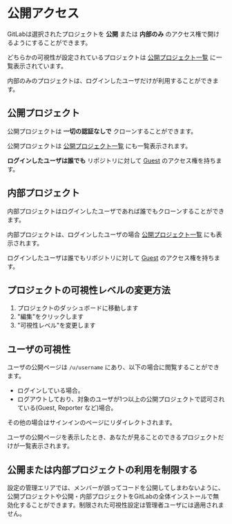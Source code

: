 # 公開アクセス

GitLabは選択されたプロジェクトを **公開** または **内部のみ** のアクセス権で開けるようにすることができます。

どちらかの可視性が設定されているプロジェクトは [公開プロジェクト一覧](/public) に一覧表示されています。

内部のみのプロジェクトは、ログインしたユーザだけが利用することができます。

## 公開プロジェクト

公開プロジェクトは **一切の認証なしで** クローンすることができます。

公開プロジェクトは [公開プロジェクト一覧](/public) にも一覧表示されます。

**ログインしたユーザは誰でも** リポジトリに対して [Guest](../permissions/permissions) のアクセス権を持ちます。

## 内部プロジェクト

内部プロジェクトはログインしたユーザであれば誰でもクローンすることができます。

内部プロジェクトは、ログインしたユーザの場合 [公開プロジェクト一覧](/public) にも表示されます。

ログインしたユーザは誰でもリポジトリに対して [Guest](../permissions/permissions) のアクセス権を持ちます。

## プロジェクトの可視性レベルの変更方法

1. プロジェクトのダッシュボードに移動します
1. "編集"をクリックします
1. "可視性レベル"を変更します

## ユーザの可視性

ユーザの公開ページは `/u/username` にあり、以下の場合に閲覧することができます。

- ログインしている場合。
- ログアウトしており、対象のユーザが1つ以上の公開プロジェクトで認可されている(Guest, Reporter など)場合。

その他の場合はサインインのページにリダイレクトされます。

ユーザの公開ページを表示したとき、あなたが見ることのできるプロジェクトだけが一覧表示されます。

## 公開または内部プロジェクトの利用を制限する

設定の管理エリアでは、メンバーが誤ってコードを公開してしまわないように、公開プロジェクトや公開・内部プロジェクトをGitLabの全体インストールで無効化することができます。制限された可視性設定は管理者ユーザには適用されません。
